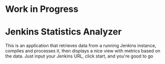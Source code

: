 # Work in Progress

# Jenkins Statistics Analyzer
This is an application that retrieves data from a running Jenkins instance, compiles and processes it, then displays a nice view with metrics based on the data.
Just input your Jenkins URL, click start, and you're good to go 
